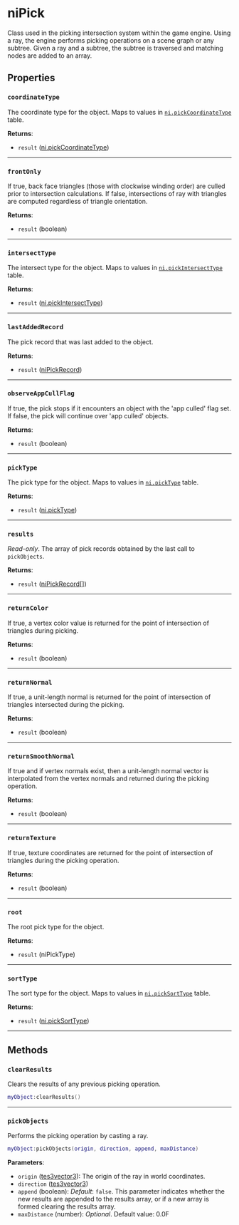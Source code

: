 # niPick
<div class="search_terms" style="display: none">nipick, pick</div>

<!---
	This file is autogenerated. Do not edit this file manually. Your changes will be ignored.
	More information: https://github.com/MWSE/MWSE/tree/master/docs
-->

Class used in the picking intersection system within the game engine. Using a ray, the engine performs picking operations on a scene graph or any subtree. Given a ray and a subtree, the subtree is traversed and matching nodes are added to an array.

## Properties

### `coordinateType`
<div class="search_terms" style="display: none">coordinatetype</div>

The coordinate type for the object. Maps to values in [`ni.pickCoordinateType`](https://mwse.github.io/MWSE/references/ni/pick-coordinate-types/) table.

**Returns**:

* `result` ([ni.pickCoordinateType](../references/ni/pick-coordinate-types.md))

***

### `frontOnly`
<div class="search_terms" style="display: none">frontonly</div>

If true, back face triangles (those with clockwise winding order) are culled prior to intersection calculations. If false, intersections of ray with triangles are computed regardless of triangle orientation.
	

**Returns**:

* `result` (boolean)

***

### `intersectType`
<div class="search_terms" style="display: none">intersecttype</div>

The intersect type for the object. Maps to values in [`ni.pickIntersectType`](https://mwse.github.io/MWSE/references/ni/pick-intersection-types/) table.

**Returns**:

* `result` ([ni.pickIntersectType](../references/ni/pick-intersection-types.md))

***

### `lastAddedRecord`
<div class="search_terms" style="display: none">lastaddedrecord</div>

The pick record that was last added to the object.

**Returns**:

* `result` ([niPickRecord](../types/niPickRecord.md))

***

### `observeAppCullFlag`
<div class="search_terms" style="display: none">observeappcullflag</div>

If true, the pick stops if it encounters an object with the 'app culled' flag set.  If false, the pick will continue over 'app culled' objects.
	

**Returns**:

* `result` (boolean)

***

### `pickType`
<div class="search_terms" style="display: none">picktype</div>

The pick type for the object. Maps to values in [`ni.pickType`](https://mwse.github.io/MWSE/references/ni/pick-types/) table.

**Returns**:

* `result` ([ni.pickType](../references/ni/pick-types.md))

***

### `results`
<div class="search_terms" style="display: none">results</div>

*Read-only*. The array of pick records obtained by the last call to `pickObjects`.

**Returns**:

* `result` ([niPickRecord](../types/niPickRecord.md)[])

***

### `returnColor`
<div class="search_terms" style="display: none">returncolor</div>

If true, a vertex color value is returned for the point of intersection of triangles during picking.

**Returns**:

* `result` (boolean)

***

### `returnNormal`
<div class="search_terms" style="display: none">returnnormal</div>

If true, a unit-length normal is returned for the point of intersection of triangles intersected during the picking.

**Returns**:

* `result` (boolean)

***

### `returnSmoothNormal`
<div class="search_terms" style="display: none">returnsmoothnormal</div>

If true and if vertex normals exist, then a unit-length normal vector is interpolated from the vertex normals and returned during the picking operation.

**Returns**:

* `result` (boolean)

***

### `returnTexture`
<div class="search_terms" style="display: none">returntexture</div>

If true, texture coordinates are returned for the point of intersection of triangles during the picking operation.

**Returns**:

* `result` (boolean)

***

### `root`
<div class="search_terms" style="display: none">root</div>

The root pick type for the object.

**Returns**:

* `result` (niPickType)

***

### `sortType`
<div class="search_terms" style="display: none">sorttype</div>

The sort type for the object. Maps to values in [`ni.pickSortType`](https://mwse.github.io/MWSE/references/ni/pick-sort-types/) table.

**Returns**:

* `result` ([ni.pickSortType](../references/ni/pick-sort-types.md))

***

## Methods

### `clearResults`
<div class="search_terms" style="display: none">clearresults</div>

Clears the results of any previous picking operation.

```lua
myObject:clearResults()
```

***

### `pickObjects`
<div class="search_terms" style="display: none">pickobjects</div>

Performs the picking operation by casting a ray.

```lua
myObject:pickObjects(origin, direction, append, maxDistance)
```

**Parameters**:

* `origin` ([tes3vector3](../types/tes3vector3.md)): The origin of the ray in world coordinates.
* `direction` ([tes3vector3](../types/tes3vector3.md))
* `append` (boolean): *Default*: `false`. This parameter indicates whether the new results are appended to the results array, or if a new array is formed clearing the results array.
* `maxDistance` (number): *Optional*. Default value: 0.0F

